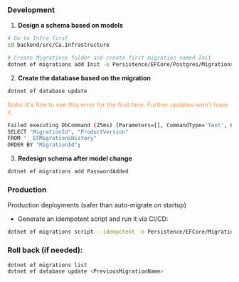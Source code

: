 ### Development
1. **Design a schema based on models**
```bash
# Go to Infra first
cd backend/src/Ca.Infrastructure

# Create Migrations folder and create first migration named Init
dotnet ef migrations add Init -o Persistence/EFCore/Postgres/Migrations
```

2. **Create the database based on the migration**
```bash
dotnet ef database update
```
<font color="#f79646">Note: It's fine to see this error for the first time. Further updates won't have it. </font>
```bash
Failed executing DbCommand (25ms) [Parameters=[], CommandType='Text', CommandTimeout='30']
SELECT "MigrationId", "ProductVersion"
FROM "__EFMigrationsHistory"
ORDER BY "MigrationId";
```


3. **Redesign schema after model change**
```bash
dotnet ef migrations add PasswordAdded
```

### Production
Production deployments (safer than auto-migrate on startup)
- Generate an idempotent script and run it via CI/CD:
```bash 
dotnet ef migrations script --idempotent -o Persistence/EFCore/Migrations/upgrade.sql
```

### Roll back (if needed):
```bash
dotnet ef migrations list
dotnet ef database update <PreviousMigrationName>
```